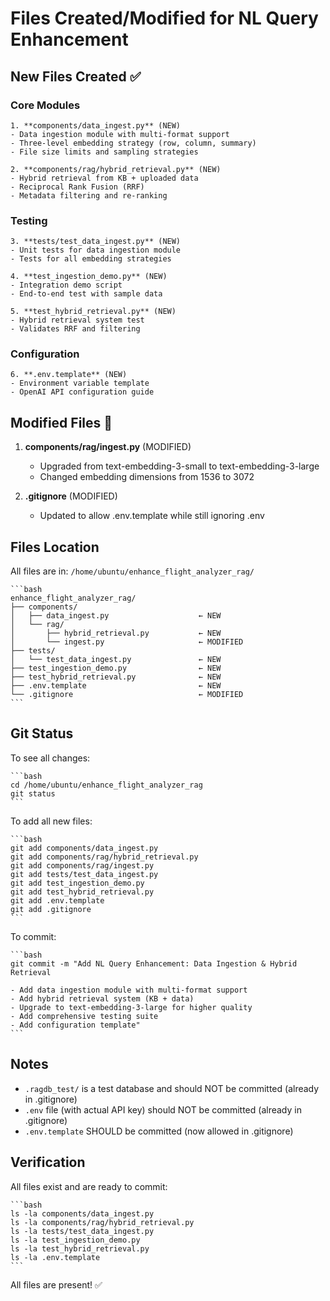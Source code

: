 # Files Created/Modified for NL Query Enhancement

## New Files Created ✅

### Core Modules

    1. **components/data_ingest.py** (NEW)
    - Data ingestion module with multi-format support
    - Three-level embedding strategy (row, column, summary)
    - File size limits and sampling strategies

    2. **components/rag/hybrid_retrieval.py** (NEW)
    - Hybrid retrieval from KB + uploaded data
    - Reciprocal Rank Fusion (RRF)
    - Metadata filtering and re-ranking

### Testing

    3. **tests/test_data_ingest.py** (NEW)
    - Unit tests for data ingestion module
    - Tests for all embedding strategies

    4. **test_ingestion_demo.py** (NEW)
    - Integration demo script
    - End-to-end test with sample data

    5. **test_hybrid_retrieval.py** (NEW)
    - Hybrid retrieval system test
    - Validates RRF and filtering

### Configuration

    6. **.env.template** (NEW)
    - Environment variable template
    - OpenAI API configuration guide

## Modified Files 🔧

1. **components/rag/ingest.py** (MODIFIED)
   - Upgraded from text-embedding-3-small to text-embedding-3-large
   - Changed embedding dimensions from 1536 to 3072

2. **.gitignore** (MODIFIED)
   - Updated to allow .env.template while still ignoring .env

## Files Location

All files are in: `/home/ubuntu/enhance_flight_analyzer_rag/`

    ```bash
    enhance_flight_analyzer_rag/
    ├── components/
    │   ├── data_ingest.py                    ← NEW
    │   └── rag/
    │       ├── hybrid_retrieval.py           ← NEW
    │       └── ingest.py                     ← MODIFIED
    ├── tests/
    │   └── test_data_ingest.py               ← NEW
    ├── test_ingestion_demo.py                ← NEW
    ├── test_hybrid_retrieval.py              ← NEW
    ├── .env.template                         ← NEW
    └── .gitignore                            ← MODIFIED
    ```

## Git Status

To see all changes:

    ```bash
    cd /home/ubuntu/enhance_flight_analyzer_rag
    git status
    ```

To add all new files:

    ```bash
    git add components/data_ingest.py
    git add components/rag/hybrid_retrieval.py
    git add components/rag/ingest.py
    git add tests/test_data_ingest.py
    git add test_ingestion_demo.py
    git add test_hybrid_retrieval.py
    git add .env.template
    git add .gitignore
    ```

To commit:

    ```bash
    git commit -m "Add NL Query Enhancement: Data Ingestion & Hybrid Retrieval

    - Add data ingestion module with multi-format support
    - Add hybrid retrieval system (KB + data)
    - Upgrade to text-embedding-3-large for higher quality
    - Add comprehensive testing suite
    - Add configuration template"
    ```

## Notes

- `.ragdb_test/` is a test database and should NOT be committed (already in .gitignore)
- `.env` file (with actual API key) should NOT be committed (already in .gitignore)
- `.env.template` SHOULD be committed (now allowed in .gitignore)

## Verification

All files exist and are ready to commit:

    ```bash
    ls -la components/data_ingest.py
    ls -la components/rag/hybrid_retrieval.py
    ls -la tests/test_data_ingest.py
    ls -la test_ingestion_demo.py
    ls -la test_hybrid_retrieval.py
    ls -la .env.template
    ```

All files are present! ✅
